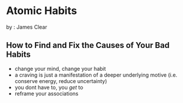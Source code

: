 # Atomic Habits 

by : James Clear

## How to Find and Fix the Causes of Your Bad Habits

 - change your mind, change your habit
 - a craving is just a manifestation of a deeper underlying motive (i.e. conserve energy, reduce uncertainty)
 - you dont have to, you *get* to
 - reframe your associations

